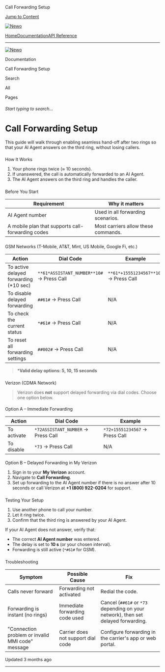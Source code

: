 Call Forwarding Setup

[Jump to Content](#content)

[![Newo](https://files.readme.io/895bdeef8322f081f6d0f4507a17e414930dfddfddf1de452f458dc00698ca84-small-svgviewer-png-output_9.png)](/)

[Home](/)[Documentation](/docs)[API Reference](/reference)

* * *

[![Newo](https://files.readme.io/895bdeef8322f081f6d0f4507a17e414930dfddfddf1de452f458dc00698ca84-small-svgviewer-png-output_9.png)](/)

Documentation

Call Forwarding Setup

Search

All

Pages

###### Start typing to search…

# Call Forwarding Setup

This guide will walk through enabling seamless hand-off after two rings so that your AI Agent answers on the third ring, without losing callers.

### 

How It Works

[](#how-it-works)

1.  Your phone rings twice (≈ 10 seconds).
2.  If unanswered, the call is automatically forwarded to an AI Agent.
3.  The AI Agent answers on the third ring and handles the caller.

### 

Before You Start

[](#before-you-start)

| Requirement | Why it matters |
| --- | --- |
| AI Agent number | Used in all forwarding scenarios. |
| A mobile plan that supports call-forwarding codes | Most carriers allow these commands. |

### 

GSM Networks (T-Mobile, AT&T, Mint, US Mobile, Google Fi, etc.)

[](#gsm-networks-t-mobile-att-mint-us-mobile-google-fi-etc)

| Action | Dial Code | Example |
| --- | --- | --- |
| To active delayed forwarding (\*10 sec) | `**61*ASSISTANT_NUMBER**10#` → Press Call | `**61*+15551234567**10#` → Press Call |
| To disable delayed forwarding | `##61#` → Press Call | N/A |
| To check the current status | `*#61#` → Press Call | N/A |
| To reset all forwarding settings | `##002#` → Press Call | N/A |

> \***Valid delay options: 5, 10, 15 seconds**

### 

Verizon (CDMA Network)

[](#verizon-cdma-network)

> Verizon does **not** support delayed forwarding via dial codes. Choose one option below.

#### 

Option A – Immediate Forwarding

[](#option-a--immediate-forwarding)

| Action | Dial Code | Example |
| --- | --- | --- |
| To activate | `*72ASSISTANT_NUMBER` → Press Call | `*72+15551234567` → Press Call |
| To disable | `*73` → Press Call | N/A |

#### 

Option B – Delayed Forwarding in My Verizon

[](#option-b--delayed-forwarding-in-my-verizon)

1.  Sign in to your **My Verizon** account.
2.  Navigate to **Call Forwarding**.
3.  Set up forwarding to the AI Agent number if there is no answer after 10 seconds or call Verizon at **+1 (800) 922-0204** for support.

### 

Testing Your Setup

[](#testing-your-setup)

1.  Use another phone to call your number.
2.  Let it ring twice.
3.  Confirm that the third ring is answered by your AI Agent.

If your AI Agent does not answer, verify that:

*   The correct **AI Agent number** was entered.
*   The delay is set to **10 s** (or your chosen interval).
*   Forwarding is still active (`*#61#` for GSM).

### 

Troubleshooting

[](#troubleshooting)

| Symptom | Possible Cause | Fix |
| --- | --- | --- |
| Calls never forward | Forwarding not activated | Redial the code. |
| Forwarding is instant (no rings) | Immediate forwarding code used | Cancel (`##61#` or `*73` depending on your network), then set delayed forwarding. |
| "Connection problem or invalid MMI code" message | Carrier does not support dial code | Configure forwarding in the carrier's app or web portal. |

Updated 3 months ago

* * *
